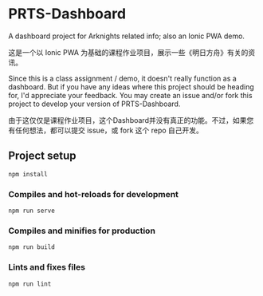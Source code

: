 # PRTS-Dashboard
A dashboard project for Arknights related info; also an Ionic PWA demo.

这是一个以 Ionic PWA 为基础的课程作业项目，展示一些《明日方舟》有关的资讯。

Since this is a class assignment / demo, it doesn't really function as a dashboard. But if you have any ideas where this project should be heading for, I'd appreciate your feedback. You may create an issue and/or fork this project to develop your version of PRTS-Dashboard.

由于这仅仅是课程作业项目，这个Dashboard并没有真正的功能。不过，如果您有任何想法，都可以提交 issue，或 fork 这个 repo 自己开发。

## Project setup
```
npm install
```

### Compiles and hot-reloads for development
```
npm run serve
```

### Compiles and minifies for production
```
npm run build
```

### Lints and fixes files
```
npm run lint
```
